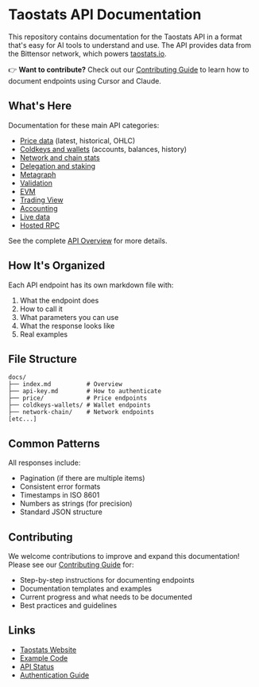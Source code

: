 # Taostats API Documentation

This repository contains documentation for the Taostats API in a format that's easy for AI tools to understand and use. The API provides data from the Bittensor network, which powers [taostats.io](https://taostats.io).

👉 **Want to contribute?** Check out our [Contributing Guide](CONTRIBUTING.md) to learn how to document endpoints using Cursor and Claude.

## What's Here

Documentation for these main API categories:

- [Price data](docs/price/index.md) (latest, historical, OHLC)
- [Coldkeys and wallets](docs/coldkeys-wallets/index.md) (accounts, balances, history)
- [Network and chain stats](docs/network-chain/index.md)
- [Delegation and staking](docs/delegation-staking/index.md)
- [Metagraph](docs/metagraph/index.md)
- [Validation](docs/validation/index.md)
- [EVM](docs/evm/index.md)
- [Trading View](docs/trading-view/index.md)
- [Accounting](docs/accounting/index.md)
- [Live data](docs/live/index.md)
- [Hosted RPC](docs/hosted-rpc/index.md)

See the complete [API Overview](docs/index.md) for more details.

## How It's Organized

Each API endpoint has its own markdown file with:
1. What the endpoint does
2. How to call it
3. What parameters you can use
4. What the response looks like
5. Real examples

## File Structure

```
docs/
├── index.md          # Overview
├── api-key.md        # How to authenticate
├── price/            # Price endpoints
├── coldkeys-wallets/ # Wallet endpoints
├── network-chain/    # Network endpoints
[etc...]
```

## Common Patterns

All responses include:
- Pagination (if there are multiple items)
- Consistent error formats
- Timestamps in ISO 8601
- Numbers as strings (for precision)
- Standard JSON structure

## Contributing

We welcome contributions to improve and expand this documentation! Please see our [Contributing Guide](CONTRIBUTING.md) for:
- Step-by-step instructions for documenting endpoints
- Documentation templates and examples
- Current progress and what needs to be documented
- Best practices and guidelines

## Links

- [Taostats Website](https://taostats.io)
- [Example Code](https://github.com/taostats/examples)
- [API Status](https://api.taostats.io/status)
- [Authentication Guide](docs/api-key.md) 